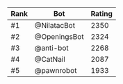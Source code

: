 Rank|Bot|Rating
---|---|---
#1|@NilatacBot|2350
#2|@OpeningsBot|2324
#3|@anti-bot|2268
#4|@CatNail|2087
#5|@pawnrobot|1933
